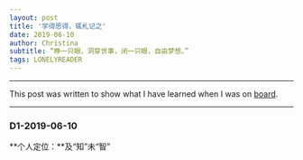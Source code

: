 ```yaml
---
layout: post
title: '学得思得，辄札记之'
date: 2019-06-10
author: Christina
subtitle: “睁一只眼，洞穿世事，闭一只眼，自由梦想。”
tags: LONELYREADER
---
```


---

 This post was written to show what I have learned when I was on [board](https://www.lonelyreader.com).

---

### D1-2019-06-10

**个人定位：**及“知”未“智”





